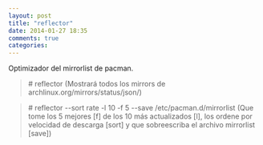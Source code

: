 ```yaml
---
layout: post
title: "reflector"
date: 2014-01-27 18:35
comments: true
categories: 
---
```

Optimizador del mirrorlist de pacman.

>\# reflector (Mostrará todos los mirrors de archlinux.org/mirrors/status/json/)

>\# reflector --sort rate -l 10 -f 5 --save /etc/pacman.d/mirrorlist (Que tome los 5 mejores [f] de los 10 más actualizados [l], los ordene por velocidad de descarga [sort] y que sobreescriba el archivo mirrorlist [save])

